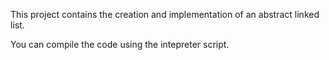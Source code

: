 This project contains the creation and implementation of an abstract linked list.

You can compile the code using the intepreter script. 
